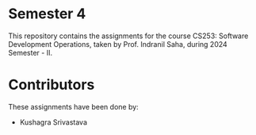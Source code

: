 # Semester 4

This repository contains the assignments for the course CS253: Software Development Operations, taken by Prof. Indranil Saha, during 2024 Semester - II.

# Contributors

These assignments have been done by:

- Kushagra Srivastava
